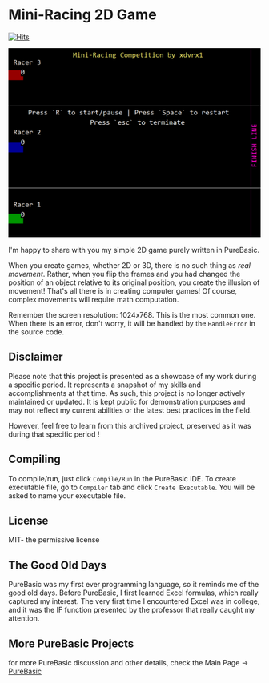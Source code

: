 # Mini-Racing 2D Game

[![Hits](https://hits.seeyoufarm.com/api/count/incr/badge.svg?url=https%3A%2F%2Fgithub.com%2Fxdvrx1%2FPureBasic-2D-Game&count_bg=%2379C83D&title_bg=%23555555&icon=&icon_color=%23E7E7E7&title=PAGE+VIEWS&edge_flat=false)](https://hits.seeyoufarm.com)

![GUI](resources/screenshot1.png)

I'm happy to share with you my simple 2D game purely written in
PureBasic.

When you create games, whether 2D or 3D, there is no such thing
as *real movement*. Rather, when you flip the frames and you
had changed the position of an object relative to its original position,
you create the illusion of movement! That's all there is in creating
computer games! Of course, complex movements will require math computation.

Remember the screen resolution: 1024x768. This is the most common one.
When there is an error, don't worry, it will be handled by the 
`HandleError` in the source code. 

## Disclaimer
Please note that this project is presented as a showcase of my work during a 
specific period. It represents a snapshot of my skills and accomplishments 
at that time. As such, this project is no longer actively maintained or updated. 
It is kept public for demonstration purposes and may not reflect my current 
abilities or the latest best practices in the field.

However, feel free to learn from this archived project, 
preserved as it was during that specific period !

## Compiling
To compile/run, just click `Compile/Run` in the PureBasic IDE. 
To create executable file, go to `Compiler` tab and click
`Create Executable`. You will be asked to name your executable
file. 

## License
MIT- the permissive license

## The Good Old Days
PureBasic was my first ever programming language, so it reminds me of the good old days. 
Before PureBasic, I first learned Excel formulas, which really captured my interest. 
The very first time I encountered Excel was in college,
and it was the IF function presented by the professor that really caught my attention.

## More PureBasic Projects
for more PureBasic discussion and other details,
check the Main Page -> [PureBasic](https://github.com/jdevfullstack/PureBasic)
